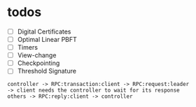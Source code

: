 # todos

- [ ] Digital Certificates
- [ ] Optimal Linear PBFT
- [ ] Timers
- [ ] View-change
- [ ] Checkpointing
- [ ] Threshold Signature

```
controller -> RPC:transaction:client -> RPC:request:leader
-> client needs the controller to wait for its response
others -> RPC:reply:client -> controller
```
